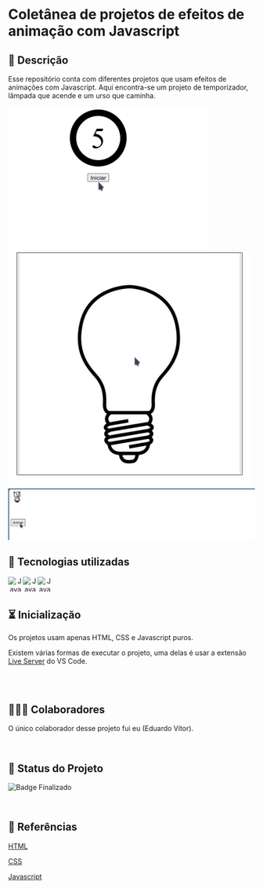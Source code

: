 
# Coletânea de projetos de efeitos de animação com Javascript


## 📖 Descrição

Esse repositório conta com diferentes projetos que usam efeitos de animações com Javascript. Aqui encontra-se um projeto de temporizador, lâmpada que acende e um urso que caminha.

![contagem](contagem_regressiva.gif)
![lampada](lampada.gif)
![urso](urso.gif)

## 📡 Tecnologias utilizadas

<div align="center"> 
<img align="left" alt="Javascript" height="30" width="30" src="https://cdn.jsdelivr.net/gh/devicons/devicon/icons/html5/html5-original.svg">
<img align="left" alt="Javascript" height="30" width="30" src="https://cdn.jsdelivr.net/gh/devicons/devicon/icons/css3/css3-original.svg">
<img align="left" alt="Javascript" height="30" width="30" src="https://cdn.jsdelivr.net/gh/devicons/devicon/icons/javascript/javascript-original.svg">
</div>
<br/><br/>

## ⏳ Inicialização

Os projetos usam apenas HTML, CSS e Javascript puros. 

Existem várias formas de executar o projeto, uma delas é usar a extensão [Live Server](https://marketplace.visualstudio.com/items?itemName=ritwickdey.LiveServer&ssr=false#review-details) do VS Code. 

<br>

<br/>

## 🤵🤵‍♀️ Colaboradores

O único colaborador desse projeto fui eu (Eduardo Vítor).

<br/>

## 🔎 Status do Projeto

![Badge Finalizado](https://img.shields.io/badge/Status-Finalizado-blue)

<br/>

## 📑 Referências

[HTML](https://developer.mozilla.org/pt-BR/docs/Web/HTML)

[CSS](https://developer.mozilla.org/pt-BR/docs/Web/CSS)

[Javascript](https://developer.mozilla.org/pt-BR/docs/Web/JavaScript)



